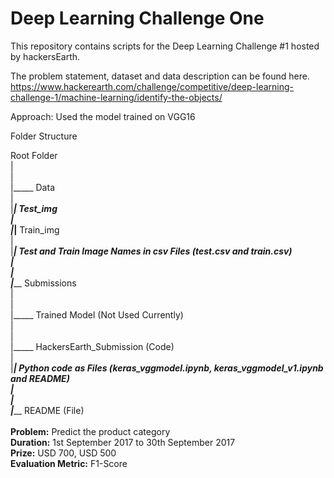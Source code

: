 # Deep Learning Challenge One
This repository contains scripts for the Deep Learning Challenge #1 hosted by hackersEarth.

The problem statement, dataset and data description can be found here.
https://www.hackerearth.com/challenge/competitive/deep-learning-challenge-1/machine-learning/identify-the-objects/

Approach:
Used the model trained on VGG16

Folder Structure

Root Folder<br />
 |<br />
 |<br />
 |_____ Data <br />
 |<br />
 |_____|__ Test_img<br />
 |<br />
 |_____|__ Train_img<br />
 |<br />
 |_____|__ Test and Train Image Names in csv Files (test.csv and train.csv)<br />
 |<br />
 |<br />
 |_____ Submissions<br />
 |<br />
 |<br />
 |_____ Trained Model (Not Used Currently)<br />
 |<br />
 |<br />
 |_____ HackersEarth_Submission (Code)<br />
 |<br />
 |_____|__ Python code as Files (keras_vggmodel.ipynb, keras_vggmodel_v1.ipynb and README)<br />
 |<br />
 |<br />
 |_____ README (File)<br />
<br />
**Problem:** Predict the product category <br />
**Duration:** 1st September 2017 to 30th September 2017 <br />
**Prize:** USD 700, USD 500 <br />
**Evaluation Metric:** F1-Score





